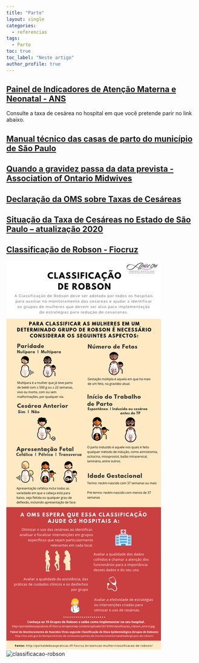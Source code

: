 ```yaml
---
title: "Parto"
layout: single
categories:
  - referencias
tags:
  - Parto
toc: true
toc_label: "Neste artigo"
author_profile: true
---
```

## [Painel de Indicadores de Atenção Materna e Neonatal - ANS](https://app.powerbi.com/view?r=eyJrIjoiYzBjZGI5YmMtOTExNy00MjVhLTk2NmMtN2NiOTYyNWVhYWE1IiwidCI6IjlkYmE0ODBjLTRmYTctNDJmNC1iYmEzLTBmYjEzNzVmYmU1ZiJ9)
Consulte a taxa de cesárea no hospital em que você pretende parir no link abaixo.

## [Manual técnico das casas de parto do município de São Paulo](https://www.prefeitura.sp.gov.br/cidade/secretarias/upload/saude/manual_tecnico_das_casas_de_parto_23_4_2019.pdf)

## [Quando a gravidez passa da data prevista - Association of Ontario Midwives](https://www.ontariomidwives.ca/sites/default/files/2020-06/Postdates-pregnancy-Portuguese.pdf)

## [Declaração da OMS sobre Taxas de Cesáreas](https://iris.who.int/bitstream/handle/10665/161442/WHO_RHR_15.02_por.pdf;jsessionid=45A71694A69451B06EACEF5394592CD6?sequence=3)

## [Situação da Taxa de Cesáreas no Estado de São Paulo – atualização 2020](https://portal.saude.sp.gov.br/resources/ses/perfil/gestor/homepage/gais-informa/gais_104_v3.pdf)

## [Classificação de Robson - Fiocruz](https://www.arca.fiocruz.br/bitstream/handle/icict/29751/CLASSIFICA%C7%C3O%20DE%20ROBSON.pdf;jsessionid=38218267F66E27BA8C20C7AB7E1575A1?sequence=2)

![classificacao-robson-infografico](assets/images/classificacao-robson-infografico.png)
![classificacao-robson](assets/images/classificacao-robson.png)

